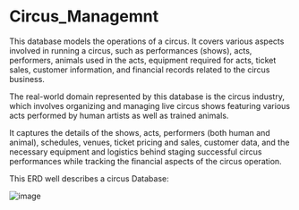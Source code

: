 # Circus_Managemnt

This database models the operations of a circus. It covers various aspects involved in running a circus, such as performances (shows), acts, performers, animals used in the acts, equipment required for acts, ticket sales, customer information, and financial records related to the circus business. 

The real-world domain represented by this database is the circus industry, which involves organizing and managing live circus shows featuring various acts performed by human artists as well as trained animals. 

It captures the details of the shows, acts, performers (both human and animal), schedules, venues, ticket pricing and sales, customer data, and the necessary equipment and logistics behind staging successful circus performances while tracking the financial aspects of the circus operation.

This ERD well describes a circus Database:

![image](https://github.com/thilake/Circus_Managemnt/assets/53141223/f8882829-c84a-4cdb-b2ee-c947be7b2844)
